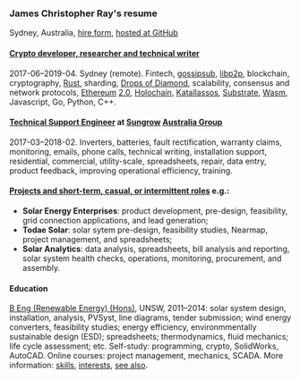 ### James Christopher Ray's resume

Sydney, Australia, [hire form](https://docs.google.com/forms/d/e/1FAIpQLSeZ4vGadZrl01nROy3VrL0C1sl9PgS_MMMlaTcDeaUR8Nm5RA/viewform?usp=pp_url), [hosted at GitHub](https://github.com/jamesray1/cv)

#### [Crypto developer, researcher and technical writer](crypto-industry-experience.md)

2017-06–2019-04. Sydney (remote). Fintech, [gossipsub](https://github.com/libp2p/rust-libp2p/pull/767), [libp2p](https://libp2p.io), blockchain, cryptography, [Rust](https://www.rust-lang.org/), sharding, [Drops of Diamond](https://github.com/Drops-of-Diamond/diamond_drops), scalability, consensus and network protocols, [Ethereum](https://ethereum.org/) [2.0](https://github.com/ethereum/eth2.0-specs), [Holochain](https://holochain.org), [Katallassos](https://katallassos.com), [Substrate](https://www.parity.io/substrate/), [Wasm](https://webassembly.org/), Javascript, Go, Python, C++.

#### [Technical Support Engineer](tech-support-eng-SG.md) at [Sungrow](https://en.sungrowpower.com/) [Australia Group](https://www.sungrowpower.com.au/)

2017-03–2018-02. Inverters, batteries, fault rectification, warranty claims, monitoring, emails, phone calls, technical writing, installation support, residential, commercial, utility-scale, spreadsheets, repair, data entry, product feedback, improving operational efficiency, training.

#### [Projects and short-term, casual, or intermittent roles](projects.md) e.g.:

- **Solar Energy Enterprises**: product development, pre-design, feasibility, grid connection applications, and lead generation;
- **Todae Solar**: solar sytem pre-design, feasibility studies, Nearmap, project management, and spreadsheets;
- **Solar Analytics**: data analysis, spreadsheets, bill analysis and reporting, solar system health checks, operations, monitoring, procurement, and assembly.

#### Education

[B Eng (Renewable Energy) (Hons)](education.md), UNSW, 2011–2014: solar system design, installation, analysis, PVSyst, line diagrams, tender submission; wind energy converters, feasibility studies; energy efficiency, environmmentally sustainable design (ESD); spreadsheets; thermodynamics, fluid mechanics; life cycle assessment; etc. Self-study: programming, crypto, SolidWorks, AutoCAD. Online courses: project management, mechanics, SCADA.
More information: [skills](skills.md), [interests](https://about.me/james.ray), [see also](see-also.md).
